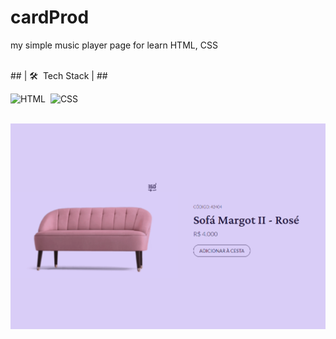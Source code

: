 # cardProd
my simple music player page for learn HTML, CSS

<br>
## | 🛠 &nbsp;Tech Stack | ##
<br>

![HTML](https://img.shields.io/badge/-HTML-05122A?style=flat&logo=HTML5)&nbsp;
![CSS](https://img.shields.io/badge/-CSS-05122A?style=flat&logo=CSS3&logoColor=1572B6)&nbsp;

<br>

<img src="./assets/images/cover.png" alt="Imagem cover da pagina"/> 
